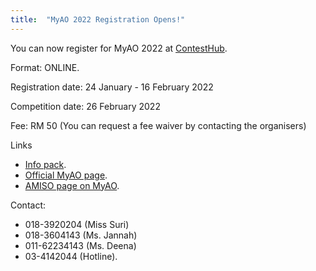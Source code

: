 ```yaml
---
title:  "MyAO 2022 Registration Opens!"
---
```


You can now register for MyAO 2022 at [ContestHub](https://contesthub.my/register).

Format: ONLINE.

Registration date: 24 January - 16 February 2022

Competition date: 26 February 2022

Fee: RM 50 (You can request a fee waiver by contacting the organisers)


Links
- [Info pack](https://drive.google.com/file/d/1vqC3pxErFLYNYWpKU8G5QgaVrXDvMQGe/view?usp=sharing).
- [Official MyAO page](https://myao.my/).
- [AMISO page on MyAO](https://amiso.my/iao/).

Contact:
- 018-3920204 (Miss Suri)
- 018-3604143 (Ms. Jannah)
- 011-62234143 (Ms. Deena)
- 03-4142044 (Hotline). 